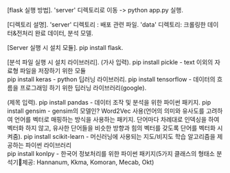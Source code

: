 [flask 실행 방법]. 
'server' 디렉토리로 이동 -> python app.py 실행. 

[디렉토리 설명]. 
'server' 디렉토리 : 배포 관련 파일. 
'data' 디렉토리: 크롤링한 데이터&전처리 완료 데이터, 분석 모델. 

[Server 실행 시 설치 모듈]. 
pip install flask. 

[분석 파일 실행 시 설치 라이브러리]. 
(가사 입력). 
pip install pickle      - text 이외의 자료형 파일을 저장하기 위한 모듈  
pip install keras       - python 딥러닝 라이브러리. 
pip install tensorflow  - 데이터의 흐름을 프로그래밍 하기 위한 딥러닝 라이브러리(google). 

(제목 입력). 
pip install pandas      - 데이터 조작 및 분석을 위한 파이썬 패키지. 
pip install gensim      - gensim의 모델인? Word2Vec 사용(언어의 의미와 유사도를 고려하여 언어를 벡터로 매핑하는 방식을 사용하는 패키지. 단어마다 차례대로 인덱싱을 하여 벡터화 하지 않고, 유사한 단어들을 비슷한 방향과 힘의 벡터를 갖도록 단어를 벡터화 시켜줌). 
pip install scikit-learn     - 머신러닝에 사용되는 지도/비지도 학습 알고리즘을 제공하는 파이썬 라이브러리  
pip install konlpy      - 한국어 정보처리를 위한 파이썬 패키지(5가지 클래스의 형태소 분석기제공: Hannanum, Kkma, Komoran, Mecab, Okt)  
